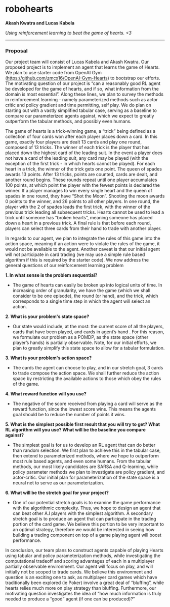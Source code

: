 # robohearts

**Akash Kwatra and Lucas Kabela**

_Using reinforcement learning to beat the game of hearts. <3_

---

### Proposal
Our project team will consist of Lucas Kabela and Akash Kwatra.  Our proposed project is to implement an agent that learns the game of Hearts.  We plan to use starter code from OpenAI Gym (https://github.com/zmcx16/OpenAI-Gym-Hearts) to bootstrap our efforts.  The motivating question of our project is “can a reasonably good RL agent be developed for the game of hearts, and if so, what information from the domain is most essential”. Along these lines, we plan to survey the methods in reinforcement learning - namely parameterized methods such as actor critic and policy gradient and time permitting, self play. We do plan on starting out with a vastly simplified tabular case, serving as a baseline to compare our parameterized agents against, which we expect to greatly outperform the tabular methods, and possibly even humans. 

The game of hearts is a trick-winning game, a “trick” being defined as a collection of four cards won after each player places down a card. In this game, exactly four players are dealt 13 cards and play one round, composed of 13 tricks. The winner of each trick is the player that has placed down the highest card of the leading suit. In the event a player does not have a card of the leading suit, any card may be played (with the exception of the first trick - in which hearts cannot be played). For each heart in a trick, the winner of the trick gets one point. The queen of spades awards 13 points. After 13 tricks, points are counted, cards are dealt, and another round begins. These rounds repeat until one player accumulates 100 points, at which point the player with the fewest points is declared the winner. If a player manages to win every single heart and the queen of spades in one round, they have “Shot the Moon”. Shooting the moon awards 0 points to the winner, and 26 points to all other players. In one round, the player with the 2 of spades leads the first trick, with the winner of the previous trick leading all subsequent tricks. Hearts cannot be used to lead a trick until someone has “broken hearts”, meaning someone has placed down a heart in a previous trick. A final rule is that before each round, players can select three cards from their hand to trade with another player. 

In regards to our agent, we plan to integrate the rules of this game into the action  space,  meaning if an action were to violate the rules of the game, it would not be available to the agent.  Another caveat is that our initial agent will not participate in card trading (we may use a simple rule based algorithm if this is required by the starter code).   We now address the general questions of our reinforcement learning problem

**1. In what sense is the problem sequential?**

* The game of hearts can easily be broken up into logical units of time. In increasing order of granularity, we have the game (which we shall consider to be one episode), the round (or hand), and the trick, which corresponds to a single time step in which the agent will select an action.

**2. What is your problem's state space?**

* Our state would include, at the most: the current score of all the players, cards that have been played, and cards in agent’s hand .  For this reason, we formulate our problem as a POMDP, as the state space (other player’s hands) is partially observable.  Note, for our initial efforts, we plan to greatly simplify this state space to allow for a tabular formulation.

**3. What is your problem's action space?**

* The cards the agent can choose to play, and in our stretch goal, 3 cards to trade compose the action space.  We shall further reduce the action space by restricting the available actions to those which obey the rules of the game.

**4. What reward function will you use?**
* The negative of the score received from playing a card will serve as the reward function, since the lowest score wins.  This means the agents goal should be to reduce the number of points it wins.

**5. What is the simplest possible first result that you will  try to get? What RL algorithm will you use? What will be the baseline you compare against?**
* The simplest goal is for us to develop an RL agent that can do better than random selection.  We first plan to achieve this in the tabular case, then extend to parameterized methods, where we hope to outperform most rule based agents, and even some humans.  From the tabular methods, our most likely candidates are SARSA and Q-learning, while policy parameter methods we plan to investigate are policy gradient, and actor-critic.  Our initial plan for parameterization of the state space is a neural net to serve as our parameterization.

**6. What will be the stretch goal for your project?**
* One of our potential stretch goals is to examine the game performance with the algorithmic complexity.  Thus, we hope to design an agent that can beat other A.I players with the simplest algorithm.  A secondary stretch goal is to produce an agent that can participate in the trading portion of the card game.  We believe this portion to be very important to an optimal strategy, therefore we would be interested in seeing how building a trading component on top of a game playing agent will boost performance.

In conclusion, our team plans to construct agents capable of playing Hearts using tabular and policy parameterization methods, while investigating the computational tradeoff and scoring advantages of each in a multiplayer partially observable environment.  Our agent will focus on play, and will initially not be scoped to trade cards.  We believe this environment and question is an exciting one to ask, as multiplayer card games which have traditionally been explored (ie Poker) involve a great deal of “bluffing”, while hearts relies much more on play strategy than bluffing.  Furthermore, our motivating question investigates the idea of “how much information is truly needed to produce a “good” agent (if one can be produced)?”